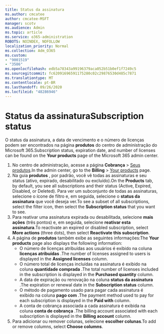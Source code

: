 ```yaml
---
title: Status da assinatura
ms.author: cmcatee
author: cmcatee-MSFT
manager: scotv
ms.audience: Admin
ms.topic: article
ms.service: o365-administration
ROBOTS: NOINDEX, NOFOLLOW
localization_priority: Normal
ms.collection: Adm_O365
ms.custom:
- "9001519"
- "3586"
ms.openlocfilehash: edb5a78343a99196379aca052b51b0ef1f7249c5
ms.sourcegitcommit: fc62091696591175280c02c29876530d485c7871
ms.translationtype: MT
ms.contentlocale: pt-BR
ms.lasthandoff: 09/26/2020
ms.locfileid: "48286946"
---
```

# <a name="subscription-status"></a><span data-ttu-id="ad7a1-102">Status da assinatura</span><span class="sxs-lookup"><span data-stu-id="ad7a1-102">Subscription status</span></span>

<span data-ttu-id="ad7a1-103">O status da assinatura, a data de vencimento e o número de licenças podem ser encontrados na página **produtos** do centro de administração do Microsoft 365.</span><span class="sxs-lookup"><span data-stu-id="ad7a1-103">Subscription status, expiration date, and number of licenses can be found on the **Your products** page of the Microsoft 365 admin center.</span></span>

1. <span data-ttu-id="ad7a1-104">No centro de administração, acesse a página **Cobrança** > [Seus produtos](https://go.microsoft.com/fwlink/p/?linkid=842054).</span><span class="sxs-lookup"><span data-stu-id="ad7a1-104">In the admin center, go to the **Billing** > [Your products](https://go.microsoft.com/fwlink/p/?linkid=842054) page.</span></span>
2. <span data-ttu-id="ad7a1-105">Na guia **produtos** , por padrão, você vê todas as assinaturas e seu status (ativo, expirado, desabilitado ou excluído).</span><span class="sxs-lookup"><span data-stu-id="ad7a1-105">On the **Products** tab, by default, you see all subscriptions and their status (Active, Expired, Disabled, or Deleted).</span></span> <span data-ttu-id="ad7a1-106">Para ver um subconjunto de todas as assinaturas, selecione o ícone de filtro e, em seguida, selecione o **status da assinatura** que você deseja ver.</span><span class="sxs-lookup"><span data-stu-id="ad7a1-106">To see a subset of all subscriptions, select the filter icon, then select the **Subscription status** that you want to see.</span></span>
3. <span data-ttu-id="ad7a1-107">Para reativar uma assinatura expirada ou desabilitada, selecione **mais ações** (três pontos) e, em seguida, selecione **reativar esta assinatura**.</span><span class="sxs-lookup"><span data-stu-id="ad7a1-107">To reactivate an expired or disabled subscription, select **More actions** (three dots), then select **Reactivate this subscription**.</span></span>
4. <span data-ttu-id="ad7a1-108">A página de **produtos** também exibe as seguintes informações:</span><span class="sxs-lookup"><span data-stu-id="ad7a1-108">The **Your products** page also displays the following information:</span></span>
    - <span data-ttu-id="ad7a1-109">O número de licenças atribuídas aos usuários é exibido na coluna **licenças atribuídas** .</span><span class="sxs-lookup"><span data-stu-id="ad7a1-109">The number of licenses assigned to users is displayed in the **Assigned licenses** column.</span></span>
    - <span data-ttu-id="ad7a1-110">O número total de licenças incluídas na assinatura é exibido na coluna **quantidade comprada** .</span><span class="sxs-lookup"><span data-stu-id="ad7a1-110">The total number of licenses included in the subscription is displayed in the **Purchased quantity** column.</span></span>
    - <span data-ttu-id="ad7a1-111">A data de expiração ou renovação na coluna **status da assinatura** .</span><span class="sxs-lookup"><span data-stu-id="ad7a1-111">The expiration or renewal date in the **Subscription status** column.</span></span>
    - <span data-ttu-id="ad7a1-112">O método de pagamento usado para pagar cada assinatura é exibido na coluna **pago com** .</span><span class="sxs-lookup"><span data-stu-id="ad7a1-112">The payment method used to pay for each subscription is displayed in the **Paid with** column.</span></span>
    - <span data-ttu-id="ad7a1-113">A conta de cobrança associada a cada assinatura é exibida na coluna **conta de cobrança** .</span><span class="sxs-lookup"><span data-stu-id="ad7a1-113">The billing account associated with each subscription is displayed in the **Billing account** column.</span></span>
5. <span data-ttu-id="ad7a1-114">Para adicionar ou remover colunas, selecione **escolher colunas**.</span><span class="sxs-lookup"><span data-stu-id="ad7a1-114">To add or remove columns, select **Choose columns**.</span></span>